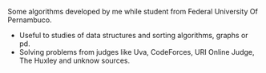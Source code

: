 Some algorithms developed by me while student from Federal University Of Pernambuco.

- Useful to studies of data structures and sorting algorithms, graphs or pd.
- Solving problems from judges like Uva, CodeForces, URI Online Judge, The Huxley and unknow sources. 
